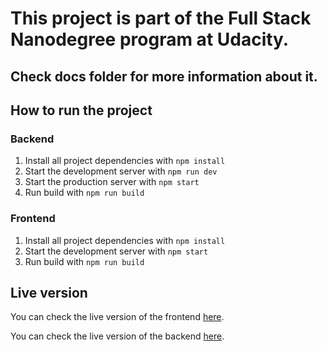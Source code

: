 # This project is part of the Full Stack Nanodegree program at Udacity.

## Check docs folder for more information about it.

## How to run the project

### Backend

1. Install all project dependencies with `npm install`
2. Start the development server with `npm run dev`
3. Start the production server with `npm start`
4. Run build with `npm run build`

### Frontend

1. Install all project dependencies with `npm install`
2. Start the development server with `npm start`
3. Run build with `npm run build`

## Live version

You can check the live version of the frontend [here](http://products-list-123.s3-website-us-east-1.amazonaws.com/).

You can check the live version of the backend [here](http://products-list-backend-dev.us-east-1.elasticbeanstalk.com/).
